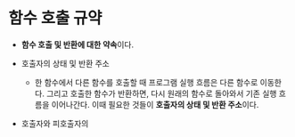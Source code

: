 #  함수 호출 규약
  - **함수 호출 및 반환에 대한 약속**이다.

  - 호출자의 상태 및 반환 주소
    - 한 함수에서 다른 함수를 호출할 때 프로그램 실행 흐름은 다른 함수로 이동한다. 그리고 호출한 함수가 반환하면, 다시 원래의 함수로 돌아와서 기존 실행 흐름을 이어나간다. 이때 필요한 것들이 **호출자의 상태 및 반환 주소**이다.
   
  - 호출자와 피호출자의 

